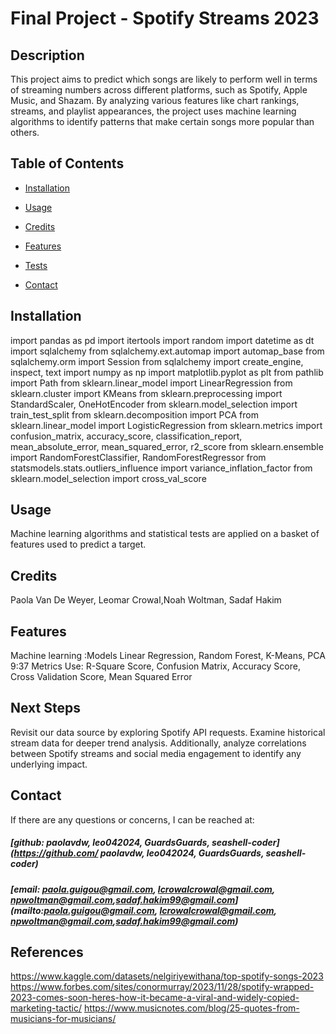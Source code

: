 # Final Project - Spotify Streams 2023 




## Description
This project aims to predict which songs are likely to perform well in terms of streaming numbers across different platforms, such as Spotify, Apple Music, and Shazam. By analyzing various features like chart rankings, streams, and playlist appearances, the project uses machine learning algorithms to identify patterns that make certain songs more popular than others.

## Table of Contents
- [Installation](#installation)
- [Usage](#usage)
- [Credits](#credits)

- [Features](#features)
- [Tests](#tests)
- [Contact](#contact)

## Installation
import pandas as pd
import itertools
import random
import datetime as dt
import sqlalchemy
from sqlalchemy.ext.automap import automap_base
from sqlalchemy.orm import Session
from sqlalchemy import create_engine, inspect, text
import numpy as np
import matplotlib.pyplot as plt
from pathlib import Path
from sklearn.linear_model import LinearRegression
from sklearn.cluster import KMeans
from sklearn.preprocessing import StandardScaler, OneHotEncoder
from sklearn.model_selection import train_test_split
from sklearn.decomposition import PCA
from sklearn.linear_model import LogisticRegression
from sklearn.metrics import confusion_matrix, accuracy_score, classification_report, mean_absolute_error, mean_squared_error, r2_score
from sklearn.ensemble import RandomForestClassifier, RandomForestRegressor
from statsmodels.stats.outliers_influence import variance_inflation_factor
from sklearn.model_selection import cross_val_score

## Usage
Machine learning algorithms and statistical tests are applied on a basket of features used to predict a target.

## Credits
Paola Van De Weyer, Leomar Crowal,Noah Woltman, Sadaf Hakim


## Features
 Machine learning :Models Linear Regression, Random Forest, K-Means, PCA 9:37 
 Metrics Use: R-Square Score, Confusion Matrix, Accuracy Score, Cross Validation Score, Mean Squared Error

## Next Steps
Revisit our data source by exploring Spotify API requests. Examine historical stream data for deeper trend analysis. Additionally, analyze correlations between Spotify streams and social media engagement to identify any underlying impact.

## Contact
If there are any questions or concerns, I can be reached at:
##### [github:  paolavdw, leo042024, GuardsGuards, seashell-coder](https://github.com/ paolavdw, leo042024, GuardsGuards, seashell-coder)
##### [email: paola.guigou@gmail.com, lcrowalcrowal@gmail.com, npwoltman@gmail.com,sadaf.hakim99@gmail.com](mailto:paola.guigou@gmail.com, lcrowalcrowal@gmail.com, npwoltman@gmail.com,sadaf.hakim99@gmail.com)

## References
https://www.kaggle.com/datasets/nelgiriyewithana/top-spotify-songs-2023
https://www.forbes.com/sites/conormurray/2023/11/28/spotify-wrapped-2023-comes-soon-heres-how-it-became-a-viral-and-widely-copied-marketing-tactic/
https://www.musicnotes.com/blog/25-quotes-from-musicians-for-musicians/



